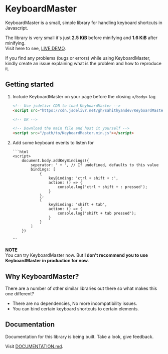 # KeyboardMaster

KeyboardMaster is a small, simple library for handling keyboard shortcuts in Javascript.

The library is very small it's just **2.5 KiB** before minifying and **1.6 KiB** after minifying.  
Visit here to see, [LIVE DEMO](https://sahithyandev.github.io/KeyboardMaster/preview/).

If you find any problems (bugs or errors) while using KeyboardMaster, kindly create an issue explaining what is the problem and how to reproduce it.

<!-- It is around **2kb** minified and gzipped and **4.5kb** minified, has no external dependencies, and has been tested in the following browsers:

- Internet Explorer 6+
- Safari
- Firefox
- Chrome

It has support for `keypress`, `keydown`, and `keyup` events on specific keys, keyboard combinations, or key sequences. -->

## Getting started

1.  Include KeyboardMaster on your page before the closing `</body>` tag

    ```html
    <!-- Use jsdelivr CDN to load KeyboardMaster -->
    <script src="https://cdn.jsdelivr.net/gh/sahithyandev/KeyboardMaster@v1.0/lib/index.js"></script>

    <!-- OR -->

    <!-- Download the main file and host it yourself -->
    <script src="/path/to/KeyboardMaster.min.js"></script>
    ```

2.  Add some keyboard events to listen for

        ```html
        <script>
            document.body.addKeyBindings({
                seperator: ' + ', // If undefined, defaults to this value
                bindings: [
                    {
                        keyBinding: 'ctrl + shift + :',
                        action: () => {
                            console.log('ctrl + shift + : pressed');
                        }
                    },
                    {
                        keyBinding: 'shift + tab',
                        action: () => {
                            console.log('shift + tab pressed');
                        }
                    }
                ]
            })

    </script>
    ```

**NOTE**  
You can try KeyboardMaster now. But **I don't recommend you to use KeyboardMaster in production for now.**

<!--
## Why KeyboardMaster?

There are a number of other similar libraries out there so what makes this one different?

-   There are no external dependencies, no framework is required
-   You can programatically trigger key events with the `trigger()` method
- You are not limited to `keydown` events (You can specify `keypress`, `keydown`, or `keyup` or let KeyboardMaster choose for you).
- You can bind key events directly to special keys such as `?` or `*` without having to specify `shift+/` or `shift+8` which are not consistent across all keyboards
- It works with international keyboard layouts
- You can bind Gmail like key sequences in addition to regular keys and key combinations
- It works with the numeric keypad on your keyboard
- The code is well documented/commented -->

## Why KeyboardMaster?

There are a number of other similar libraries out there so what makes this one different?

-   There are no dependencies, No more incompatibility issues.
-   You can bind certain keyboard shortcuts to certain elements.

<!-- ## Developer Note

- KeyboardMaster extends the **HTMLElement** object with some methods. -->

## Documentation

Documentation for this library is being built. Take a look, give feedback.

Visit [DOCUMENTATION.md](https://github.com/KSahithyan/KeyboardMaster/blob/master/DOCUMENTATION.md).
